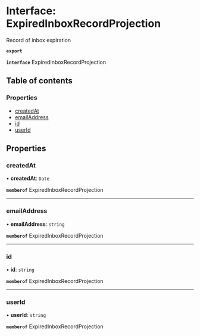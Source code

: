 # Interface: ExpiredInboxRecordProjection

Record of inbox expiration

**`export`**

**`interface`** ExpiredInboxRecordProjection

## Table of contents

### Properties

- [createdAt](ExpiredInboxRecordProjection.md#createdat)
- [emailAddress](ExpiredInboxRecordProjection.md#emailaddress)
- [id](ExpiredInboxRecordProjection.md#id)
- [userId](ExpiredInboxRecordProjection.md#userid)

## Properties

### createdAt

• **createdAt**: `Date`

**`memberof`** ExpiredInboxRecordProjection

___

### emailAddress

• **emailAddress**: `string`

**`memberof`** ExpiredInboxRecordProjection

___

### id

• **id**: `string`

**`memberof`** ExpiredInboxRecordProjection

___

### userId

• **userId**: `string`

**`memberof`** ExpiredInboxRecordProjection

